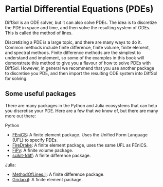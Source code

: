 # Partial Differential Equations (PDEs)

DiffSol is an ODE solver, but it can also solve PDEs. The idea is to discretize the PDE in space and time, and then solve the resulting system of ODEs. This is called the method of lines.

Discretizing a PDE is a large topic, and there are many ways to do it. Common methods include finite difference, finite volume, finite element, and spectral methods. Finite difference methods are the simplest to understand and implement, so some of the examples in this book will demonstrate this method to give you a flavour of how to solve PDEs with DiffSol. However, in general we recommend that you use another package to discretise you PDE, and then import the resulting ODE system into DiffSol for solving.

## Some useful packages

There are many packages in the Python and Julia ecosystems that can help you discretise your PDE. Here are a few that we know of, but there are many more out there:

Python
- [FEniCS](https://fenicsproject.org/): A finite element package. Uses the Unified Form Language (UFL) to specify PDEs.
- [FireDrake](https://firedrakeproject.org/): A finite element package, uses the same UFL as FEniCS.
- [FiPy](https://www.ctcms.nist.gov/fipy/): A finite volume package.
- [scikit-fdiff](https://scikit-fdiff.readthedocs.io/en/latest/): A finite difference package.

Julia:
- [MethodOfLines.jl](https://github.com/SciML/MethodOfLines.jl): A finite difference package.
- [Gridap.jl](https://github.com/gridap/Gridap.jl): A finite element package.


